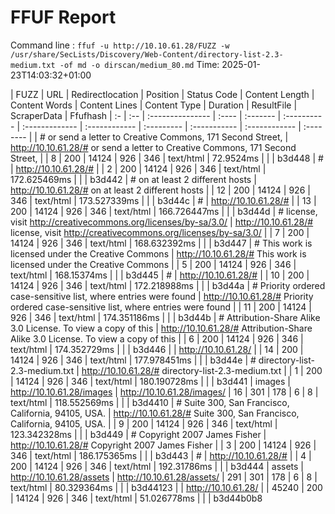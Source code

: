 # FFUF Report

  Command line : `ffuf -u http://10.10.61.28/FUZZ -w /usr/share/SecLists/Discovery/Web-Content/directory-list-2.3-medium.txt -of md -o dirscan/medium_80.md`
  Time: 2025-01-23T14:03:32&#43;01:00

  | FUZZ | URL | Redirectlocation | Position | Status Code | Content Length | Content Words | Content Lines | Content Type | Duration | ResultFile | ScraperData | Ffufhash
  | :- | :-- | :--------------- | :---- | :------- | :---------- | :------------- | :------------ | :--------- | :----------- | :------------ | :-------- |
  | # or send a letter to Creative Commons, 171 Second Street, | http://10.10.61.28/# or send a letter to Creative Commons, 171 Second Street, |  | 8 | 200 | 14124 | 926 | 346 | text/html | 72.9524ms |  |  | b3d448
  | # | http://10.10.61.28/# |  | 2 | 200 | 14124 | 926 | 346 | text/html | 172.625469ms |  |  | b3d442
  | # on at least 2 different hosts | http://10.10.61.28/# on at least 2 different hosts |  | 12 | 200 | 14124 | 926 | 346 | text/html | 173.527339ms |  |  | b3d44c
  | # | http://10.10.61.28/# |  | 13 | 200 | 14124 | 926 | 346 | text/html | 166.726447ms |  |  | b3d44d
  | # license, visit http://creativecommons.org/licenses/by-sa/3.0/ | http://10.10.61.28/# license, visit http://creativecommons.org/licenses/by-sa/3.0/ |  | 7 | 200 | 14124 | 926 | 346 | text/html | 168.632392ms |  |  | b3d447
  | # This work is licensed under the Creative Commons | http://10.10.61.28/# This work is licensed under the Creative Commons |  | 5 | 200 | 14124 | 926 | 346 | text/html | 168.15374ms |  |  | b3d445
  | # | http://10.10.61.28/# |  | 10 | 200 | 14124 | 926 | 346 | text/html | 172.218988ms |  |  | b3d44a
  | # Priority ordered case-sensitive list, where entries were found | http://10.10.61.28/# Priority ordered case-sensitive list, where entries were found |  | 11 | 200 | 14124 | 926 | 346 | text/html | 174.351186ms |  |  | b3d44b
  | # Attribution-Share Alike 3.0 License. To view a copy of this | http://10.10.61.28/# Attribution-Share Alike 3.0 License. To view a copy of this |  | 6 | 200 | 14124 | 926 | 346 | text/html | 174.352729ms |  |  | b3d446
  |  | http://10.10.61.28/ |  | 14 | 200 | 14124 | 926 | 346 | text/html | 177.978451ms |  |  | b3d44e
  | # directory-list-2.3-medium.txt | http://10.10.61.28/# directory-list-2.3-medium.txt |  | 1 | 200 | 14124 | 926 | 346 | text/html | 180.190728ms |  |  | b3d441
  | images | http://10.10.61.28/images | http://10.10.61.28/images/ | 16 | 301 | 178 | 6 | 8 | text/html | 118.552569ms |  |  | b3d4410
  | # Suite 300, San Francisco, California, 94105, USA. | http://10.10.61.28/# Suite 300, San Francisco, California, 94105, USA. |  | 9 | 200 | 14124 | 926 | 346 | text/html | 123.342328ms |  |  | b3d449
  | # Copyright 2007 James Fisher | http://10.10.61.28/# Copyright 2007 James Fisher |  | 3 | 200 | 14124 | 926 | 346 | text/html | 186.175365ms |  |  | b3d443
  | # | http://10.10.61.28/# |  | 4 | 200 | 14124 | 926 | 346 | text/html | 192.31786ms |  |  | b3d444
  | assets | http://10.10.61.28/assets | http://10.10.61.28/assets/ | 291 | 301 | 178 | 6 | 8 | text/html | 80.329364ms |  |  | b3d44123
  |  | http://10.10.61.28/ |  | 45240 | 200 | 14124 | 926 | 346 | text/html | 51.026778ms |  |  | b3d44b0b8
  